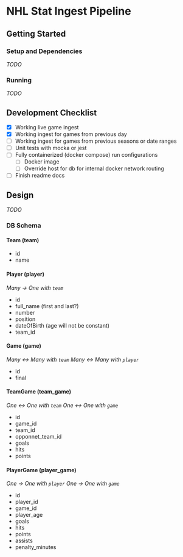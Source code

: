 # NHL Stat Ingest Pipeline

## Getting Started

### Setup and Dependencies

_TODO_

### Running

_TODO_

## Development Checklist

- [x] Working live game ingest
- [x] Working ingest for games from previous day
- [ ] Working ingest for games from previous seasons or date ranges
- [ ] Unit tests with mocka or jest
- [ ] Fully containerized (docker compose) run configurations
  - [ ] Docker image
  - [ ] Override host for db for internal docker network routing
- [ ] Finish readme docs

## Design

_TODO_

### DB Schema

#### Team (team)

- id
- name

#### Player (player)

_Many -> One with `team`_

- id
- full_name (first and last?)
- number
- position
- dateOfBirth (age will not be constant)
- team_id

#### Game (game)

_Many <-> Many with `team`_
_Many <-> Many with `player`_

- id
- final

#### TeamGame (team_game)

_One <-> One with `team`_
_One <-> One with `game`_

- id
- game_id
- team_id
- opponnet_team_id
- goals
- hits
- points

#### PlayerGame (player_game)

_One -> One with `player`_
_One -> One with `game`_

- id
- player_id
- game_id
- player_age
- goals
- hits
- points
- assists
- penalty_minutes
